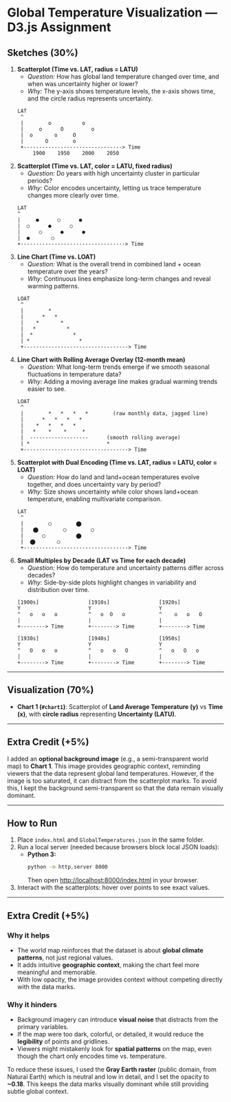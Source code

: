 # Global Temperature Visualization — D3.js Assignment

## Sketches (30%)

1. **Scatterplot (Time vs. LAT, radius = LATU)**  
   - *Question:* How has global land temperature changed over time, and when was uncertainty higher or lower?  
   - *Why:* The y-axis shows temperature levels, the x-axis shows time, and the circle radius represents uncertainty.
   ```
   LAT
    ^
    |        o          o
    |     o      O         o
    |  o       o     O
    |       O        o
    +--------------------------------> Time
        1900    1950    2000    2050
    ```
2. **Scatterplot (Time vs. LAT, color = LATU, fixed radius)**  
   - *Question:* Do years with high uncertainty cluster in particular periods?  
   - *Why:* Color encodes uncertainty, letting us trace temperature changes more clearly over time.
    ```
   LAT
    ^
    |     ●      ○      ●
    |  ○      ●      ○
    |      ○      ●      ●
    |  ●       ○
    +----------------------------------> Time
    ```    
3. **Line Chart (Time vs. LOAT)**  
   - *Question:* What is the overall trend in combined land + ocean temperature over the years?  
   - *Why:* Continuous lines emphasize long-term changes and reveal warming patterns.
   ```
   LOAT
    ^
    |        *
    |      *   *
    |    *       *
    |   *          *
    |  *             *
    | *                *
    +----------------------------------> Time
    ```
4. **Line Chart with Rolling Average Overlay (12-month mean)**  
   - *Question:* What long-term trends emerge if we smooth seasonal fluctuations in temperature data?  
   - *Why:* Adding a moving average line makes gradual warming trends easier to see.
   ```
   LOAT
    ^
    |        *   *   *   *        (raw monthly data, jagged line)
    |      *   *   *   * 
    |    *   *   *   *   
    |   *    *    *     *
    |  -------------------      (smooth rolling average)
    | *                         *
    +----------------------------------> Time
    ```
5. **Scatterplot with Dual Encoding (Time vs. LAT, radius = LATU, color = LOAT)**  
   - *Question:* How do land and land+ocean temperatures evolve together, and does uncertainty vary by period?  
   - *Why:* Size shows uncertainty while color shows land+ocean temperature, enabling multivariate comparison.
   ```
   LAT
    ^
    |        ◯        ⬤
    |   ⬤        ◯        ◯
    |      ◯          ⬤
    |  ⬤       ◯
    +----------------------------------> Time
    ```
6. **Small Multiples by Decade (LAT vs Time for each decade)**  
   - *Question:* How do temperature and uncertainty patterns differ across decades?  
   - *Why:* Side-by-side plots highlight changes in variability and distribution over time.
    ```
    [1900s]                [1910s]                [1920s]
    Y                      Y                      Y
    ^   o   o   o          ^   o  O   o           ^    o   o   O
    |                      |                      |
    +--------> Time        +--------> Time        +--------> Time

    [1930s]                [1940s]                [1950s]
    Y                      Y                      Y
    ^   O   o   o          ^   o   o   O          ^   o   O   o
    |                      |                      |
    +--------> Time        +--------> Time        +--------> Time
    ```
---

## Visualization (70%)

<!-- The final interactive visualizations were implemented in **`index.html`** using D3.js: -->

- **Chart 1 (`#chart1`)**: Scatterplot of **Land Average Temperature (y)** vs **Time (x)**, with **circle radius** representing **Uncertainty (LATU)**.  
<!-- - **Extra Practice Chart 2 (`#chart2`)**: Scatterplot of **Land Average Temperature (y)** vs **Time (x)**, with **circle color** representing **Uncertainty (LATU)** and a fixed radius. This lets us compare size vs. color encoding.  
- **Extra Practice Chart 3 (`#chart3`)**: Line chart of **Land+Ocean Average Temperature (LOAT)** vs **Time**, with an additional **12-month rolling average** overlay. This highlights long-term warming trends beyond seasonal fluctuations.   -->
<!-- Tooltips display the exact date, temperature, and uncertainty when hovering over points. Axes and gridlines help interpret values clearly. -->

---

## Extra Credit (+5%)

I added an **optional background image** (e.g., a semi-transparent world map) to **Chart 1**. This image provides geographic context, reminding viewers that the data represent global land temperatures. However, if the image is too saturated, it can distract from the scatterplot marks. To avoid this, I kept the background semi-transparent so that the data remain visually dominant.

---

## How to Run
1. Place `index.html` and `GlobalTemperatures.json` in the same folder.
2. Run a local server (needed because browsers block local JSON loads):  
   - **Python 3:**  
     ```bash
     python -m http.server 8000
     ```  
     Then open [http://localhost:8000/index.html](http://localhost:8000/index.html) in your browser.
3. Interact with the scatterplots: hover over points to see exact values.

---
## Extra Credit (+5%)

### Why it helps
- The world map reinforces that the dataset is about **global climate patterns**, not just regional values.  
- It adds intuitive **geographic context**, making the chart feel more meaningful and memorable.  
- With low opacity, the image provides context without competing directly with the data marks.

### Why it hinders
- Background imagery can introduce **visual noise** that distracts from the primary variables.  
- If the map were too dark, colorful, or detailed, it would reduce the **legibility** of points and gridlines.  
- Viewers might mistakenly look for **spatial patterns** on the map, even though the chart only encodes time vs. temperature.

To reduce these issues, I used the **Gray Earth raster** (public domain, from Natural Earth) which is neutral and low in detail, and I set the opacity to **~0.18**. This keeps the data marks visually dominant while still providing subtle global context.

